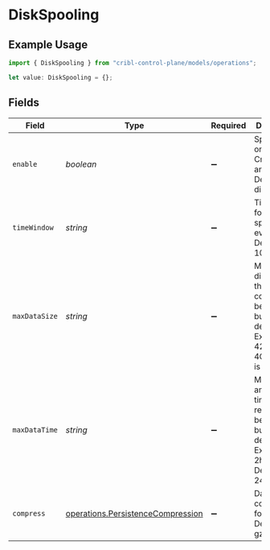# DiskSpooling

## Example Usage

```typescript
import { DiskSpooling } from "cribl-control-plane/models/operations";

let value: DiskSpooling = {};
```

## Fields

| Field                                                                                                           | Type                                                                                                            | Required                                                                                                        | Description                                                                                                     |
| --------------------------------------------------------------------------------------------------------------- | --------------------------------------------------------------------------------------------------------------- | --------------------------------------------------------------------------------------------------------------- | --------------------------------------------------------------------------------------------------------------- |
| `enable`                                                                                                        | *boolean*                                                                                                       | :heavy_minus_sign:                                                                                              | Spool events on disk for Cribl Edge and Search. Default is disabled.                                            |
| `timeWindow`                                                                                                    | *string*                                                                                                        | :heavy_minus_sign:                                                                                              | Time period for grouping spooled events. Default is 10m.                                                        |
| `maxDataSize`                                                                                                   | *string*                                                                                                        | :heavy_minus_sign:                                                                                              | Maximum disk space that can be consumed before older buckets are deleted. Examples: 420MB, 4GB. Default is 1GB. |
| `maxDataTime`                                                                                                   | *string*                                                                                                        | :heavy_minus_sign:                                                                                              | Maximum amount of time to retain data before older buckets are deleted. Examples: 2h, 4d. Default is 24h.       |
| `compress`                                                                                                      | [operations.PersistenceCompression](../../models/operations/persistencecompression.md)                          | :heavy_minus_sign:                                                                                              | Data compression format. Default is gzip.                                                                       |